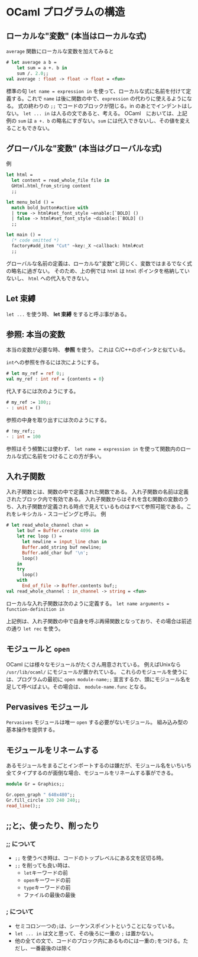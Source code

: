 # OCaml プログラムの構造

## ローカルな"変数" (本当はローカルな式)

`average` 関数にローカルな変数を加えてみると
```ocaml
# let average a b =
    let sum = a +. b in
    sum /. 2.0;;
val average : float -> float -> float = <fun>
```
標準の句 `let name = expression in` を使って、ローカルな式に名前を付けて定義する。これで `name` は後に関数の中で、`expression` の代わりに使えるようになる。
式の終わりの `;;` でコードのブロックが閉じる。in のあとでインデントはしない。
`let ... in` は人るの文であると、考える。
OCaml　においては、上記例の `sum` は `a +. b` の略名にすぎない。`sum` には代入できないし、その値を変えることもできない。

## グローバルな"変数" (本当はグローバルな式)

例
```ocaml
let html =
  let content = read_whole_file file in
  GHtml.html_from_string content
  ;;

let menu_bold () =
  match bold_button#active with
  | true -> html#set_font_style ~enable:[`BOLD] ()
  | false -> html#set_font_style ~disable:[`BOLD] ()
  ;;

let main () =
  (* code omitted *)
  factory#add_item "Cut" ~key:_X ~callback: html#cut
  ;;
```

グローバルな名前の定義は、ローカルな"変数"と同じく、変数ではまるでなく式の略名に過ぎない。
そのため、上の例では `html` は `html` ポインタを格納していないし、
`html` への代入もできない。

## Let 束縛

`let ...` を使う時、 **let 束縛** をすると呼ぶ事がある。

## 参照: 本当の変数

本当の変数が必要な時、 **参照** を使う。
これは C/C++のポインタと似ている。

`int`への参照を作るには次にようにする。
```ocaml
# let my_ref = ref 0;;
val my_ref : int ref = {contents = 0}
```

代入するには次のようにする。
```ocaml
# my_ref := 100;;
- : unit = ()
```

参照の中身を取り出すには次のようにする。
```ocaml
# !my_ref;;
- : int = 100
```

参照はそう頻繁には使わず、 `let name = expression in` を使って関数内のローカルな式に名前をつけることの方が多い。

## 入れ子関数

入れ子関数とは、関数の中で定義された関数である。
入れ子関数の名前は定義されたブロック内で有効である。
入れ子関数からはそれを含む関数の変数のうち、入れ子関数が定義される時点で見えているものはすべて参照可能である。これをレキシカル・スコーピングと呼ぶ。
例
```ocaml
# let read_whole_channel chan =
    let buf = Buffer.create 4096 in
    let rec loop () =
      let newline = input_line chan in
      Buffer.add_string buf newline;
      Buffer.add_char buf '\n';
      loop()
    in
    try
      loop()
    with
      End_of_file -> Buffer.contents buf;;
val read_whole_channel : in_channel -> string = <fun>
```

ローカルな入れ子関数は次のように定義する。
`let name arguments = function-definition in`

上記例は、入れ子関数の中で自身を呼ぶ再帰関数となっており、その場合は前述の通り `let rec` を使う。

## モジュールと `open`

OCaml には様々なモジュールがたくさん用意されている。
例えばUnixなら `/usr/lib/ocaml/` にモジュールが置かれている。
これらのモジュールを使うには、プログラムの最初に `open module-name;;` 宣言するか、頭にモジュール名を足して呼べばよい。その場合は、 `module-name.func` となる。

## Pervasives モジュール

`Pervasives` モジュールは唯一 `open` する必要がないモジュール。
組み込み型の基本操作を提供する。

## モジュールをリネームする

あるモジュールをまるごとインポートするのは嫌だが、モジュール名をいちいち全てタイプするのが面倒な場合、モジュールをリネームする事ができる。

```ocaml
module Gr = Graphics;;

Gr.open_graph " 640x480";;
Gr.fill_circle 320 240 240;;
read_line();;
```

## ;;と;、使ったり、削ったり

### ;; について
- `;;` を使うべき時は、コードのトップレベルにある文を区切る時。
- `;;` を削っても良い時は、
  - `let`キーワードの前
  - `open`キーワードの前
  - `type`キーワードの前
  - ファイルの最後の最後

### ; について
- セミコロン一つの`;`は、シーケンスポイントということになっている。
- `let ... in` は文と思って、その後ろに一重の `;` は置かない。
- 他の全ての文で、コードのブロック内にあるものには一重の`;`をつける。ただし、一番最後のは除く

